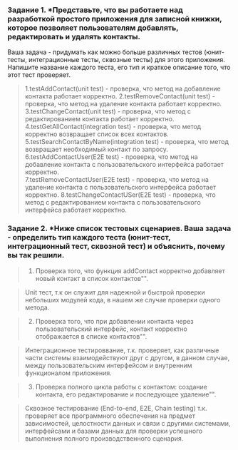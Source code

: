 ### Задание 1. *Представьте, что вы работаете над разработкой простого приложения для записной книжки, которое позволяет пользователям добавлять, редактировать и удалять контакты.
Ваша задача - придумать как можно больше различных тестов (юнит-тесты, интеграционные тесты, сквозные тесты) для этого приложения. 
Напишите название каждого теста, его тип и краткое описание того, что этот тест проверяет. 

>   1.testAddContact(unit test) - проверка, что метод на добавление контакта работает корректно.
    2.testRemoveContact(unit test) - проверка, что метод на удаление контакта работает корректно.
    3.testChangeContact(unit test) - проверка, что метод с редактированием контакта работает корректно.
    4.testGetAllContact(integration test) - проверка, что метод корректно возвращает список всех контактов.
    5.testSearchContactByName(integration test) - проверка, что метод возвращает необходимый контакт по запросу.
    6.testAddContactUser(E2E test) - проверка, что метод на добавление контакта c пользовательского интерфейса работает корректно.  
    7.testRemoveContactUser(E2E test) - проверка, что метод на удаление контакта c пользовательского интерфейса работает корректно.
    8.testChangeContactUSer(E2E test) - проверка, что метод с редактированием контакта c пользовательского интерфейса работает корректно.


### Задание 2. *Ниже список тестовых сценариев. Ваша задача - определить тип каждого теста (юнит-тест, интеграционный тест, сквозной тест) и объяснить, почему вы так решили. ###

>1. Проверка того, что функция addContact корректно добавляет новый контакт в список контактов"".

>   Unit тест, т.к он служит для надежной и быстрой проверки небольших модулей кода, в нашем же случае проверки одного метода.

>2. Проверка того, что при добавлении контакта через пользовательский интерфейс, контакт корректно отображается в списке контактов"".

>   Интеграционное тестироввание, т.к. проверяет, как различные части системы взаимодействуют друг с другом, в данном случае, 
    между пользовательским интерфейсом и внутренним функционалом приложения.

>3. Проверка полного цикла работы с контактом: создание контакта, его редактирование и последующее удаление"".

>   Сквозное тестирование (End-to-end, E2E, Chain testing) т.к. проверяет все программного обеспечения
    на предмет зависимостей, целостности данных и связи с другими системами, интерфейсами и базами данных 
    для проверки успешного выполнения полного производственного сценария.

